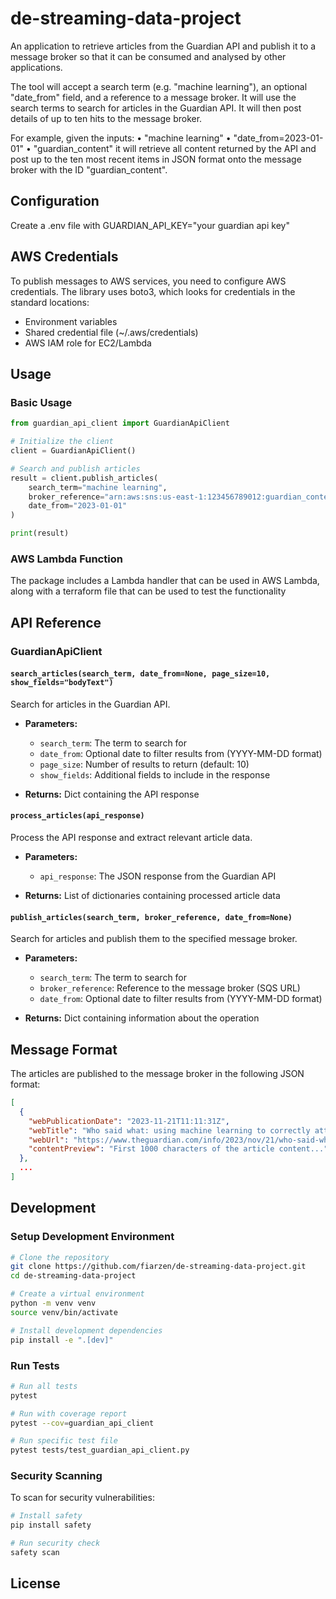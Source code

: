 # de-streaming-data-project
An application to retrieve articles from the Guardian API and publish it to a message broker so that it
can be consumed and analysed by other applications.

The tool will accept a search term (e.g. "machine learning"), an optional
"date_from" field, and a reference to a message broker. 
It will use the search
terms to search for articles in the Guardian API. 
It will then post details of up
to ten hits to the message broker.

For example, given the inputs:
• "machine learning"
• "date_from=2023-01-01"
• "guardian_content" it will retrieve all content returned by the API and
post up to the ten most recent items in JSON format onto the
message broker with the ID "guardian_content".


## Configuration

Create a .env file with GUARDIAN_API_KEY="your guardian api key"

## AWS Credentials

To publish messages to AWS services, you need to configure AWS credentials. The library uses boto3, which looks for credentials in the standard locations:
- Environment variables
- Shared credential file (~/.aws/credentials)
- AWS IAM role for EC2/Lambda

## Usage

### Basic Usage

```python
from guardian_api_client import GuardianApiClient

# Initialize the client
client = GuardianApiClient()

# Search and publish articles
result = client.publish_articles(
    search_term="machine learning",
    broker_reference="arn:aws:sns:us-east-1:123456789012:guardian_content",
    date_from="2023-01-01"
)

print(result)
```

### AWS Lambda Function

The package includes a Lambda handler that can be used in AWS Lambda, along with a terraform file that can be used to test the functionality

## API Reference

### GuardianApiClient


#### `search_articles(search_term, date_from=None, page_size=10, show_fields="bodyText")`
Search for articles in the Guardian API.

- **Parameters:**
  - `search_term`: The term to search for
  - `date_from`: Optional date to filter results from (YYYY-MM-DD format)
  - `page_size`: Number of results to return (default: 10)
  - `show_fields`: Additional fields to include in the response

- **Returns:** Dict containing the API response

#### `process_articles(api_response)`
Process the API response and extract relevant article data.

- **Parameters:**
  - `api_response`: The JSON response from the Guardian API

- **Returns:** List of dictionaries containing processed article data

#### `publish_articles(search_term, broker_reference, date_from=None)`
Search for articles and publish them to the specified message broker.

- **Parameters:**
  - `search_term`: The term to search for
  - `broker_reference`: Reference to the message broker (SQS URL)
  - `date_from`: Optional date to filter results from (YYYY-MM-DD format)

- **Returns:** Dict containing information about the operation

## Message Format

The articles are published to the message broker in the following JSON format:

```json
[
  {
    "webPublicationDate": "2023-11-21T11:11:31Z",
    "webTitle": "Who said what: using machine learning to correctly attribute quotes",
    "webUrl": "https://www.theguardian.com/info/2023/nov/21/who-said-what-using-machine-learning-to-correctly-attribute-quotes",
    "contentPreview": "First 1000 characters of the article content..."
  },
  ...
]
```

## Development

### Setup Development Environment

```bash
# Clone the repository
git clone https://github.com/fiarzen/de-streaming-data-project.git
cd de-streaming-data-project

# Create a virtual environment
python -m venv venv
source venv/bin/activate  

# Install development dependencies
pip install -e ".[dev]"
```

### Run Tests

```bash
# Run all tests
pytest

# Run with coverage report
pytest --cov=guardian_api_client

# Run specific test file
pytest tests/test_guardian_api_client.py
```



### Security Scanning

To scan for security vulnerabilities:

```bash
# Install safety
pip install safety

# Run security check
safety scan
```

## License